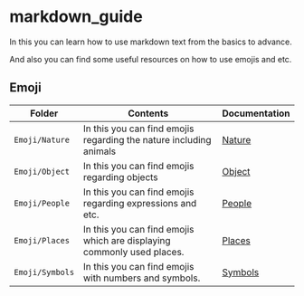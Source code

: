 # markdown_guide

In this you can learn how to use markdown text from the basics to advance. 

And also you can find some useful resources on how to use emojis and etc.

<!-- ## Basics
* [Overview](Basics/Overview.md)
* [Headings](Emoji/Object.md)
* [Paragraphs](Emoji/People.md)
* [Line Breaks](Emoji/Places.md)
* [Emphasis](Emoji/Symbols.md)
* [Blockhouses](Emoji/Nature.md)
* [List](Emoji/Object.md)
* [Code](Emoji/People.md)
* [Horizontal Rule](Emoji/Places.md)
* [Links](Emoji/Symbols.md)
* [Images](Emoji/People.md)
* [Escaping Characters](Emoji/Places.md)
* [HTML](Emoji/Symbols.md) -->

<!-- ## Advanced
* [Overview](Basics/Overview.md)
* [Availability](Emoji/Object.md)
* [Tables](Emoji/People.md)
* [Fenced Code Blocks](Emoji/Places.md)
* [Footnotes](Emoji/Symbols.md)
* [Heading IDs](Emoji/Nature.md)
* [Definition List](Basics/Overview.md)
* [Strike through](Emoji/Object.md) -->

## Emoji

Folder | Contents | Documentation
-------|---------|-------
`Emoji/Nature` | In this you can find emojis regarding the nature including animals | [Nature](Emoji/Nature.md)
`Emoji/Object` | In this you can find emojis regarding objects| [Object](Emoji/Object.md)
`Emoji/People` | In this you can find emojis regarding expressions and etc. | [People](Emoji/People.md)
`Emoji/Places` | In this you can find emojis which are displaying commonly used places. | [Places](Emoji/Places.md)
`Emoji/Symbols` | In this you can find emojis with numbers and symbols. | [Symbols](Emoji/Symbols.md)